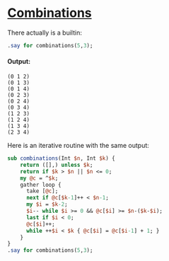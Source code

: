[1]: https://rosettacode.org/wiki/Combinations

# [Combinations][1]

There actually is a builtin:

```perl
.say for combinations(5,3);
```

#### Output:
```
(0 1 2)
(0 1 3)
(0 1 4)
(0 2 3)
(0 2 4)
(0 3 4)
(1 2 3)
(1 2 4)
(1 3 4)
(2 3 4)
```


Here is an iterative routine with the same output:

```perl
sub combinations(Int $n, Int $k) {
    return ([],) unless $k;
    return if $k > $n || $n <= 0;
    my @c = ^$k;
    gather loop {
      take [@c];
      next if @c[$k-1]++ < $n-1;
      my $i = $k-2;
      $i-- while $i >= 0 && @c[$i] >= $n-($k-$i);
      last if $i < 0;
      @c[$i]++;
      while ++$i < $k { @c[$i] = @c[$i-1] + 1; }
    }
}
.say for combinations(5,3);
```